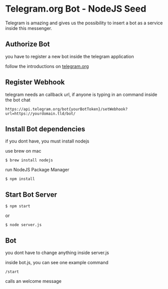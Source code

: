 # Telegram.org Bot - NodeJS Seed

Telegram is amazing and gives us the possibility to insert a bot as a service inside this messenger.

## Authorize Bot

you have to register a new bot inside the telegram application

follow the introductions on [telegram.org](https://core.telegram.org/bots)

## Register Webhook

telegram needs an callback url, if anyone is typing in an command inside the bot chat

    https://api.telegram.org/bot{yourBotToken}/setWebhook?url=https://yourdomain.tld/bot/

## Install Bot dependencies

if you dont have, you must install nodejs

use brew on mac

    $ brew install nodejs

run NodeJS Package Manager

    $ npm install

## Start Bot Server

    $ npm start

or

    $ node server.js

## Bot

you dont have to change anything inside server.js

inside bot.js, you can see one example command

    /start

calls an welcome message
